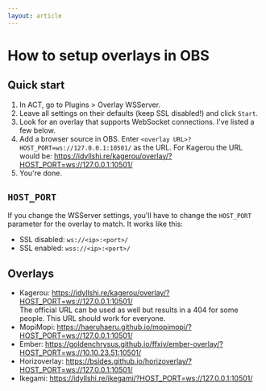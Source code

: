 ```yaml
---
layout: article
---
```


# How to setup overlays in OBS

## Quick start

1. In ACT, go to Plugins > Overlay WSServer.
2. Leave all settings on their defaults (keep SSL disabled!) and click `Start`.
3. Look for an overlay that supports WebSocket connections. I've listed a few below.
4. Add a browser source in OBS. Enter `<overlay URL>?HOST_PORT=ws://127.0.0.1:10501/` as the URL. For Kagerou the URL would be: https://idyllshi.re/kagerou/overlay/?HOST_PORT=ws://127.0.0.1:10501/
5. You're done.

## `HOST_PORT`

If you change the WSServer settings, you'll have to change the `HOST_PORT` parameter for the overlay to match. It works like this:
* SSL disabled: `ws://<ip>:<port>/`
* SSL enabled: `wss://<ip>:<port>/`

## Overlays

* Kagerou: https://idyllshi.re/kagerou/overlay/?HOST_PORT=ws://127.0.0.1:10501/<br>
  The official URL can be used as well but results in a 404 for some people. This URL should work for everyone.
* MopiMopi: https://haeruhaeru.github.io/mopimopi/?HOST_PORT=ws://127.0.0.1:10501/
* Ember: https://goldenchrysus.github.io/ffxiv/ember-overlay/?HOST_PORT=ws://10.10.23.51:10501/
* Horizoverlay: https://bsides.github.io/horizoverlay/?HOST_PORT=ws://127.0.0.1:10501/
* Ikegami: https://idyllshi.re/ikegami/?HOST_PORT=ws://127.0.0.1:10501/
